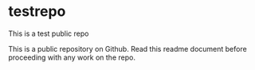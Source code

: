 # testrepo
This is a test public repo

This is a public repository on Github. Read this readme document before proceeding with any work on the repo.
